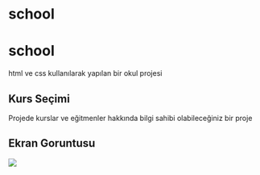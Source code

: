# school

 <h1>school</h1>

 html ve css kullanılarak yapılan bir okul projesi

   <h2>Kurs Seçimi </h2>

  Projede kurslar ve eğitmenler hakkında bilgi sahibi olabileceğiniz bir proje

   <h2>Ekran Goruntusu</h2>

   ![](school.gif)


